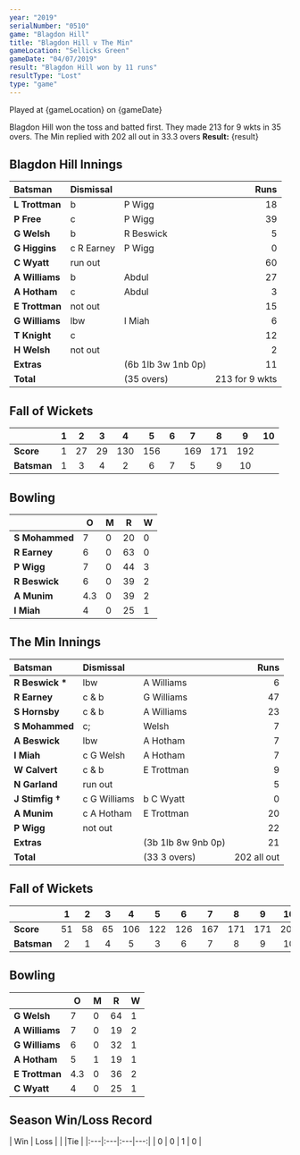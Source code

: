 ```yaml
---
year: "2019"
serialNumber: "0510" 
game: "Blagdon Hill"
title: "Blagdon Hill v The Min"
gameLocation: "Sellicks Green"
gameDate: "04/07/2019"
result: "Blagdon Hill won by 11 runs"
resultType: "Lost"
type: "game"
---
```


Played at {gameLocation} on {gameDate}

Blagdon Hill won the toss and batted first. They made 213 for 9 wkts in 35 overs. The Min replied with 202 all out in 33.3 overs
**Result:** {result}

## Blagdon Hill Innings

| Batsman | Dismissal |  | Runs |
|:---|:---|---|---:|
| **L Trottman** | b | P Wigg | 18 |
| **P Free** | c | P Wigg | 39 |
| **G Welsh** | b | R Beswick | 5 |
| **G Higgins** | c R Earney | P Wigg | 0 |
| **C Wyatt** | run out |  | 60 |
| **A Williams** | b | Abdul | 27 |
| **A Hotham** | c | Abdul | 3 |
| **E Trottman** | not out | | 15 |
| **G Williams** | lbw | I Miah | 6 |
| **T Knight** | c	| 	| 12 |
| **H Welsh** | not out | | 2 |
| **Extras** |  | (6b 1lb 3w 1nb 0p) | 11 |
| **Total** |  | (35 overs) | 213 for 9 wkts |

## Fall of Wickets

| | 1 | 2 | 3 | 4 | 5 | 6 | 7 | 8 | 9 | 10 |
|---|:---:|:---:|:---:|:---:|:---:|:---:|:---:|:---:|:---:|:---:|
| **Score** | 1 | 27 | 29 | 130 | 156 |  | 169 | 171 | 192 |  |
| **Batsman** | 1 | 3 | 4 | 2 | 6 | 7 | 5 | 9 | 10 |  |

## Bowling

| | O | M | R | W |
|---|---|---|---|---|
| **S Mohammed** | 7 | 0 | 20 | 0 |
| **R Earney** | 6 | 0 | 63 | 0 |
| **P Wigg** | 7 | 0 | 44 | 3 |
| **R Beswick** | 6 | 0 | 39 | 2 |
| **A Munim** | 4.3 | 0 | 39 | 2 |
| **I Miah** | 4 | 0 | 25 | 1 |

## The Min Innings

| Batsman | Dismissal |  | Runs |
|:---|:---|---|---:|
| **R Beswick &#42;** | lbw | A Williams | 6 |
| **R Earney** | c & b | G Williams | 47 |
| **S Hornsby** | c & b | A Williams | 23 |
| **S Mohammed** | c; | Welsh | 7 |
| **A Beswick** | lbw | A Hotham | 7 |
| **I Miah** | c G Welsh | A Hotham | 7 |
| **W Calvert** | c & b | E Trottman | 9 |
| **N Garland** | run out |  | 5 |
| **J Stimfig &#8224;** | c G Williams | b C Wyatt | 0 |
| **A Munim** | c A Hotham | E Trottman | 20 |
| **P Wigg** | not out |   | 22 |	 
| **Extras** |  | (3b 1lb 8w 9nb 0p) | 21 |
| **Total** |  | (33 3 overs) | 202 all out |

## Fall of Wickets

| | 1 | 2 | 3 | 4 | 5 | 6 | 7 | 8 | 9 | 10 |
|---|:---:|:---:|:---:|:---:|:---:|:---:|:---:|:---:|:---:|:---:|
| **Score** | 51 | 58 | 65 | 106 | 122 | 126 | 167 | 171 | 171 | 202 |
| **Batsman** | 2 | 1 | 4 | 5 | 3 | 6 | 7 | 8 | 9 | 10 |

## Bowling

| | O | M | R | W |
|---|---|---|---|---|
| **G Welsh** | 7 | 0 | 64 | 1 |
| **A Williams** | 7 | 0 | 19 | 2 |
| **G Williams** | 6 | 0 | 32 | 1 |
| **A Hotham** | 5 | 1 | 19 | 1 |
| **E Trottman** | 4.3 | 0 | 36 | 2 |
| **C Wyatt** | 4 | 0 | 25 | 1 |

## Season Win/Loss Record

| Win | Loss |  |  |Tie |
|:---|:---|:---|---:|
| 0 | 0 | 1 | 0 |